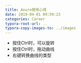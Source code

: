 ```yaml
---
title: Axure使用心得
date: 2019-04-01 09:59:23
categories: Career
typora-root-url: ..
typora-copy-images-to: ../images
---
```


- 按住Ctrl时，可以旋转
- 按住Ctrl时，拖动曲线
- 右键转换曲线的类型
